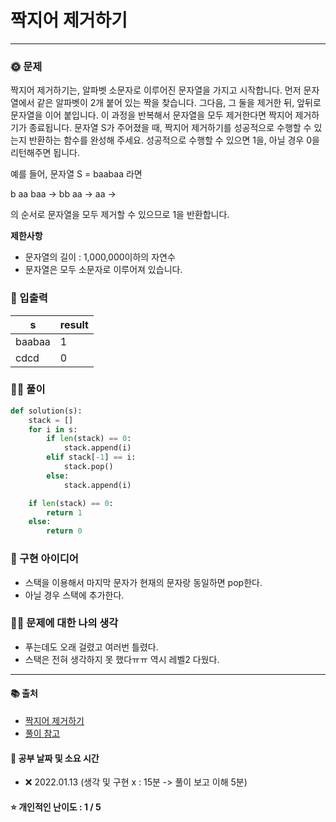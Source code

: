 # 짝지어 제거하기

-------
### 🌞 문제
짝지어 제거하기는, 알파벳 소문자로 이루어진 문자열을 가지고 시작합니다. 먼저 문자열에서 같은 알파벳이 2개 붙어 있는 짝을 찾습니다. 그다음, 그 둘을 제거한 뒤, 앞뒤로 문자열을 이어 붙입니다. 이 과정을 반복해서 문자열을 모두 제거한다면 짝지어 제거하기가 종료됩니다. 문자열 S가 주어졌을 때, 짝지어 제거하기를 성공적으로 수행할 수 있는지 반환하는 함수를 완성해 주세요. 성공적으로 수행할 수 있으면 1을, 아닐 경우 0을 리턴해주면 됩니다.

예를 들어, 문자열 S = baabaa 라면

b aa baa → bb aa → aa →

의 순서로 문자열을 모두 제거할 수 있으므로 1을 반환합니다.

<b>제한사항</b>  
- 문자열의 길이 : 1,000,000이하의 자연수
- 문자열은 모두 소문자로 이루어져 있습니다.

### 📝 입출력
|s|result|
|---|---|
|baabaa|1|
|cdcd|0|

### 👩‍💻 풀이
```python
def solution(s):
    stack = []
    for i in s:
        if len(stack) == 0:
            stack.append(i)
        elif stack[-1] == i:
            stack.pop()
        else:
            stack.append(i)

    if len(stack) == 0:
        return 1
    else:
        return 0
 ```

### 🔑 구현 아이디어
- 스택을 이용해서 마지막 문자가 현재의 문자랑 동일하면 pop한다.
- 아닐 경우 스택에 추가한다.
  
### 🙋‍♀ 문제에 대한 나의 생각
- 푸는데도 오래 걸렸고 여러번 틀렸다.
- 스택은 전혀 생각하지 못 했다ㅠㅠ 역시 레벨2 다웠다.

-------------
#### 📚 출처
- [짝지어 제거하기](https://programmers.co.kr/learn/courses/30/lessons/12973?language=python3)
- [풀이 참고](https://eda-ai-lab.tistory.com/492)
#### 📅 공부 날짜 및 소요 시간
- ❌ 2022.01.13 (생각 및 구현 x : 15분 -> 풀이 보고 이해 5분)  
#### ⭐ 개인적인 난이도 : 1 / 5